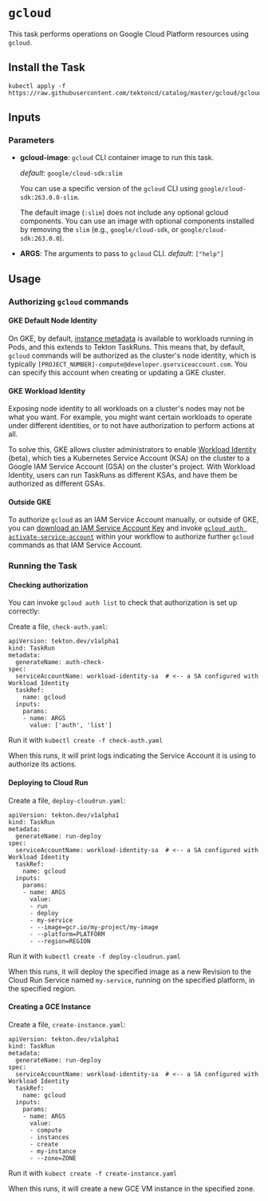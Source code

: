 # `gcloud`

This task performs operations on Google Cloud Platform resources using `gcloud`.

## Install the Task

```
kubectl apply -f https://raw.githubusercontent.com/tektoncd/catalog/master/gcloud/gcloud.yaml
```

## Inputs

### Parameters

* **gcloud-image**: `gcloud` CLI container image to run this task.

  _default_: `google/cloud-sdk:slim`

  You can use a specific version of the `gcloud` CLI using
  `google/cloud-sdk:263.0.0-slim`.

  The default image (`:slim`) does not include any optional gcloud components.
  You can use an image with optional components installed by removing the `slim`
  (e.g., `google/cloud-sdk`, or `google/cloud-sdk:263.0.0`).

* **ARGS**: The arguments to pass to `gcloud` CLI.  _default_: `["help"]`

## Usage

### Authorizing `gcloud` commands

#### GKE Default Node Identity

On GKE, by default, [instance
metadata](https://cloud.google.com/compute/docs/storing-retrieving-metadata) is
available to workloads running in Pods, and this extends to Tekton TaskRuns.
This means that, by default, `gcloud` commands will be authorized as the
cluster's node identity, which is typically
`[PROJECT_NUMBER]-compute@developer.gserviceaccount.com`. You can specify this
account when creating or updating a GKE cluster.

#### GKE Workload Identity

Exposing node identity to all workloads on a cluster's nodes may not be what you
want.  For example, you might want certain workloads to operate under different
identities, or to not have authorization to perform actions at all.

To solve this, GKE allows cluster administrators to enable [Workload
Identity](https://cloud.google.com/kubernetes-engine/docs/how-to/workload-identity)
(beta), which ties a Kubernetes Service Account (KSA) on the cluster to a Google
IAM Service Account (GSA) on the cluster's project. With Workload Identity,
users can run TaskRuns as different KSAs, and have them be authorized as
different GSAs.

#### Outside GKE

To authorize `gcloud` as an IAM Service Account manually, or outside of GKE, you
can [download an IAM Service Account
Key](https://cloud.google.com/iam/docs/creating-managing-service-account-keys)
and invoke [`gcloud auth
activate-service-account`](https://cloud.google.com/sdk/gcloud/reference/auth/activate-service-account)
within your workflow to authorize further `gcloud` commands as that IAM Service
Account.

### Running the Task

#### Checking authorization

You can invoke `gcloud auth list` to check that authorization is set up
correctly:

Create a file, `check-auth.yaml`:

```
apiVersion: tekton.dev/v1alpha1
kind: TaskRun
metadata:
  generateName: auth-check-
spec:
  serviceAccountName: workload-identity-sa  # <-- a SA configured with Workload Identity
  taskRef:
    name: gcloud
  inputs:
    params:
    - name: ARGS
      value: ['auth', 'list']
```

Run it with `kubectl create -f check-auth.yaml`

When this runs, it will print logs indicating the Service Account it is using to
authorize its actions.

#### Deploying to Cloud Run

Create a file, `deploy-cloudrun.yaml`:

```
apiVersion: tekton.dev/v1alpha1
kind: TaskRun
metadata:
  generateName: run-deploy
spec:
  serviceAccountName: workload-identity-sa  # <-- a SA configured with Workload Identity
  taskRef:
    name: gcloud
  inputs:
    params:
    - name: ARGS
      value:
      - run
      - deploy
      - my-service
      - --image=gcr.io/my-project/my-image
      - --platform=PLATFORM
      - --region=REGION
```

Run it with `kubectl create -f deploy-cloudrun.yaml`

When this runs, it will deploy the specified image as a new Revision to the
Cloud Run Service named `my-service`, running on the specified platform, in the
specified region.

#### Creating a GCE Instance

Create a file, `create-instance.yaml`:

```
apiVersion: tekton.dev/v1alpha1
kind: TaskRun
metadata:
  generateName: run-deploy
spec:
  serviceAccountName: workload-identity-sa  # <-- a SA configured with Workload Identity
  taskRef:
    name: gcloud
  inputs:
    params:
    - name: ARGS
      value:
      - compute
      - instances
      - create
      - my-instance
      - --zone=ZONE
```

Run it with `kubect create -f create-instance.yaml`

When this runs, it will create a new GCE VM instance in the specified zone.
